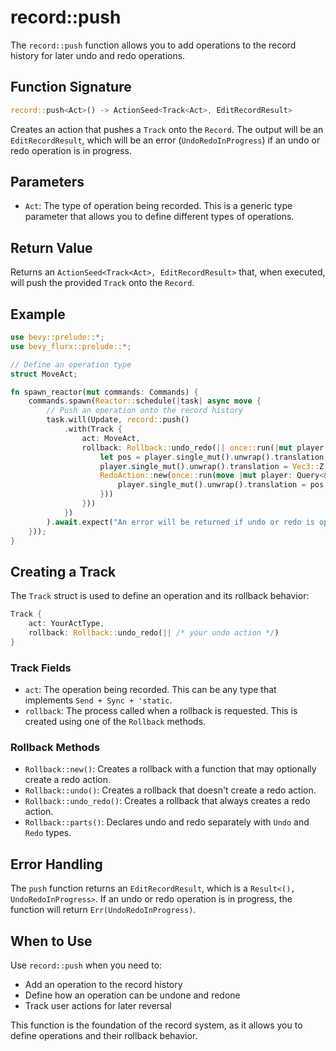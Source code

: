 # record::push

The `record::push` function allows you to add operations to the record history for later undo and redo operations.

## Function Signature

```rust
record::push<Act>() -> ActionSeed<Track<Act>, EditRecordResult>
```

Creates an action that pushes a `Track` onto the `Record`. The output will be an `EditRecordResult`, which will be an error (`UndoRedoInProgress`) if an undo or redo operation is in progress.

## Parameters

- `Act`: The type of operation being recorded. This is a generic type parameter that allows you to define different types of operations.

## Return Value

Returns an `ActionSeed<Track<Act>, EditRecordResult>` that, when executed, will push the provided `Track` onto the `Record`.

## Example

```rust
use bevy::prelude::*;
use bevy_flurx::prelude::*;

// Define an operation type
struct MoveAct;

fn spawn_reactor(mut commands: Commands) {
    commands.spawn(Reactor::schedule(|task| async move {
        // Push an operation onto the record history
        task.will(Update, record::push()
            .with(Track {
                act: MoveAct,
                rollback: Rollback::undo_redo(|| once::run(|mut player: Query<&mut Transform>| {
                    let pos = player.single_mut().unwrap().translation;
                    player.single_mut().unwrap().translation = Vec3::Z;
                    RedoAction::new(once::run(move |mut player: Query<&mut Transform>| {
                        player.single_mut().unwrap().translation = pos;
                    }))
                }))
            })
        ).await.expect("An error will be returned if undo or redo is operating.");
    }));
}
```

## Creating a Track

The `Track` struct is used to define an operation and its rollback behavior:

```rust
Track {
    act: YourActType,
    rollback: Rollback::undo_redo(|| /* your undo action */)
}
```

### Track Fields

- `act`: The operation being recorded. This can be any type that implements `Send + Sync + 'static`.
- `rollback`: The process called when a rollback is requested. This is created using one of the `Rollback` methods.

### Rollback Methods

- `Rollback::new()`: Creates a rollback with a function that may optionally create a redo action.
- `Rollback::undo()`: Creates a rollback that doesn't create a redo action.
- `Rollback::undo_redo()`: Creates a rollback that always creates a redo action.
- `Rollback::parts()`: Declares undo and redo separately with `Undo` and `Redo` types.

## Error Handling

The `push` function returns an `EditRecordResult`, which is a `Result<(), UndoRedoInProgress>`. If an undo or redo operation is in progress, the function will return `Err(UndoRedoInProgress)`.

## When to Use

Use `record::push` when you need to:
- Add an operation to the record history
- Define how an operation can be undone and redone
- Track user actions for later reversal

This function is the foundation of the record system, as it allows you to define operations and their rollback behavior.